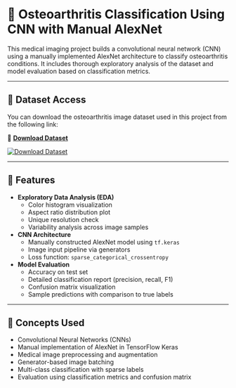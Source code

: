 # 🩻 Osteoarthritis Classification Using CNN with Manual AlexNet

This medical imaging project builds a convolutional neural network (CNN) using a manually implemented AlexNet architecture to classify osteoarthritis conditions. It includes thorough exploratory analysis of the dataset and model evaluation based on classification metrics.

---

## 🔗 Dataset Access

You can download the osteoarthritis image dataset used in this project from the following link:

📁 **[Download Dataset](https://drive.google.com/file/d/1gx_UNYY6zc6RorZTSAagRQc_yZXfzBoC/view?usp=sharing)**

[![Download Dataset](https://img.shields.io/badge/Download-Dataset-blue?style=for-the-badge&logo=cloud-download)]([<your-dataset-link-here>](https://drive.google.com/file/d/1gx_UNYY6zc6RorZTSAagRQc_yZXfzBoC/view?usp=sharing))

---

## 🔧 Features

- **Exploratory Data Analysis (EDA)**
  - Color histogram visualization
  - Aspect ratio distribution plot
  - Unique resolution check
  - Variability analysis across image samples
- **CNN Architecture**
  - Manually constructed AlexNet model using `tf.keras`
  - Image input pipeline via generators
  - Loss function: `sparse_categorical_crossentropy`
- **Model Evaluation**
  - Accuracy on test set
  - Detailed classification report (precision, recall, F1)
  - Confusion matrix visualization
  - Sample predictions with comparison to true labels

---

## 🧠 Concepts Used

- Convolutional Neural Networks (CNNs)
- Manual implementation of AlexNet in TensorFlow Keras
- Medical image preprocessing and augmentation
- Generator-based image batching
- Multi-class classification with sparse labels
- Evaluation using classification metrics and confusion matrix
